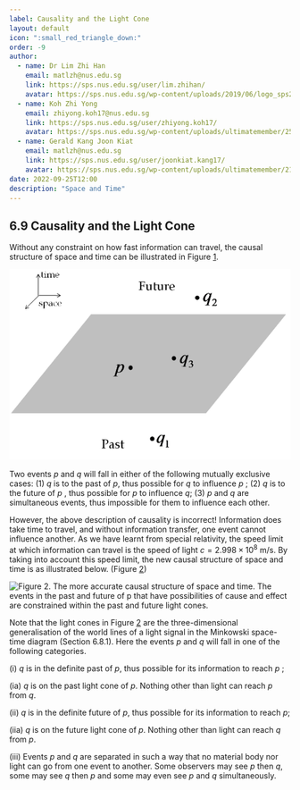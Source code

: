 ```yaml
---
label: Causality and the Light Cone
layout: default
icon: ":small_red_triangle_down:"
order: -9
author:
  - name: Dr Lim Zhi Han
    email: matlzh@nus.edu.sg
    link: https://sps.nus.edu.sg/user/lim.zhihan/
    avatar: https://sps.nus.edu.sg/wp-content/uploads/2019/06/logo_sps20.png
  - name: Koh Zhi Yong
    email: zhiyong.koh17@nus.edu.sg
    link: https://sps.nus.edu.sg/user/zhiyong.koh17/
    avatar: https://sps.nus.edu.sg/wp-content/uploads/ultimatemember/25/profile_photo-190x190.jpg?1662811284
  - name: Gerald Kang Joon Kiat
    email: matlzh@nus.edu.sg
    link: https://sps.nus.edu.sg/user/joonkiat.kang17/
    avatar: https://sps.nus.edu.sg/wp-content/uploads/ultimatemember/21/profile_photo-190x190.jpg?1662826964
date: 2022-09-25T12:00
description: "Space and Time"
---
```


## 6.9 Causality and the Light Cone

Without any constraint on how fast information can travel, the causal
structure of space and time can be illustrated in Figure [1](#ClassicalCausal). 

<span id="ClassicalCausal"></span>
![Figure 1. The causal structure of space and time before relativity.](</Resources/Chapter 6/classical causal.png>)

Two events $p$ and $q$ will fall in either of the following mutually
exclusive cases: (1) $q$ is to the past of $p$, thus possible for
$q$ to influence $p$ ; (2) $q$ is to the future of $p$ , thus
possible for $p$ to influence $q$; (3) $p$ and $q$ are simultaneous
events, thus impossible for them to influence each other.

However, the above description of causality is incorrect! Information does take time to travel, and without information transfer, one event cannot influence another. As we have learnt from special relativity, the speed limit at which information can travel is the speed of light $c=2.998\times10^{8}\text{ m/s}$. By taking into account this speed limit, the new causal structure of space and time is as illustrated below. (Figure [2](#RelativisticCausal))

<span id="RelativisticCausal"></span>
![Figure 2. The more accurate causal structure of space and time. The events in the past and future of $p$ that have possibilities of cause and effect are constrained within the past and future *light cones*.](<R/esources/Chapter 6/relativistic causal.png>)

Note that the light cones in Figure [2](#RelativisticCausal) are the  three-dimensional generalisation of the world lines of a light signal in the Minkowski space-time diagram (Section 6.8.1). Here the events $p$ and $q$ will fall in one of the following categories.

(i) $q$ is in the definite past of $p$, thus possible for its information
to reach $p$ ; 

(ia) $q$ is on the past light cone of $p$. Nothing
other than light can reach $p$ from $q$. 

(ii) $q$ is in the definite
future of $p$, thus possible for its information to reach $p$; 

(iia) $q$ is on the future light cone of $p$. Nothing other than light
can reach $q$ from $p$.

(iii) Events $p$ and $q$ are separated
in such a way that no material body nor light can go from one event
to another. Some observers may see $p$ then $q$, some may see $q$
then $p$ and some may even see $p$ and $q$ simultaneously. 
